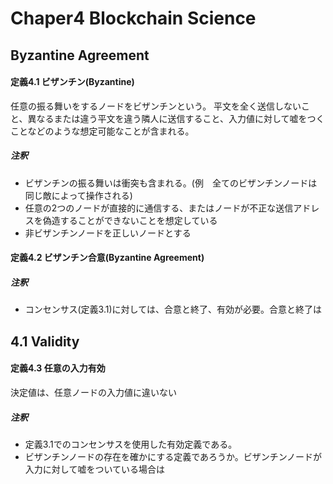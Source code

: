 # Chaper4 Blockchain Science

## Byzantine Agreement

#### 定義4.1 ビザンチン(Byzantine) 

任意の振る舞いをするノードをビザンチンという。
平文を全く送信しないこと、異なるまたは違う平文を違う隣人に送信すること、入力値に対して嘘をつくことなどのような想定可能なことが含まれる。

##### 注釈　

* ビザンチンの振る舞いは衝突も含まれる。(例　全てのビザンチンノードは同じ敵によって操作される)
* 任意の2つのノードが直接的に通信する、またはノードが不正な送信アドレスを偽造することができないことを想定している
* 非ビザンチンノードを正しいノードとする

#### 定義4.2 ビザンチン合意(Byzantine Agreement)

##### 注釈　

* コンセンサス(定義3.1)に対しては、合意と終了、有効が必要。合意と終了は

## 4.1 Validity

#### 定義4.3 任意の入力有効

決定値は、任意ノードの入力値に違いない

##### 注釈

* 定義3.1でのコンセンサスを使用した有効定義である。
* ビザンチンノードの存在を確かにする定義であろうか。ビザンチンノードが入力に対して嘘をついている場合は


